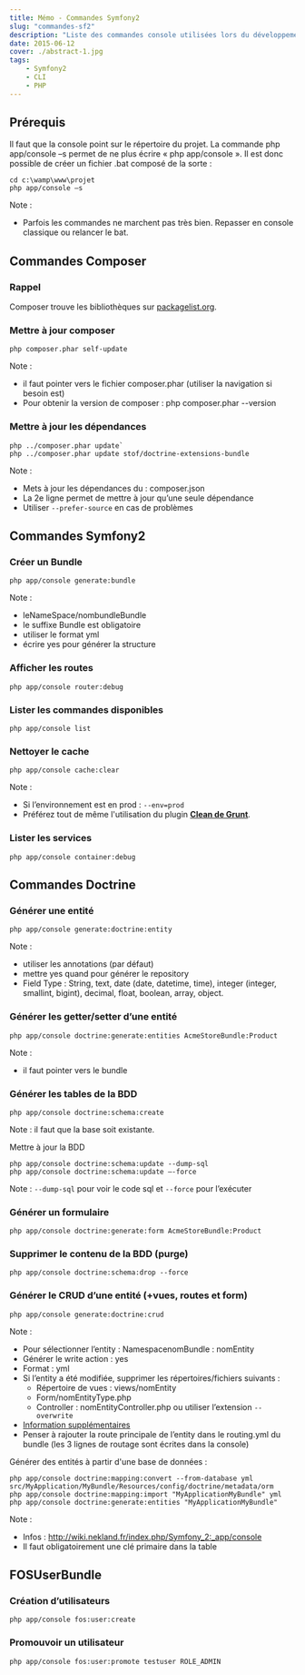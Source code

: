 ```yaml
---
title: Mémo - Commandes Symfony2
slug: "commandes-sf2"
description: "Liste des commandes console utilisées lors du développement d’un projet sous Symfony2"
date: 2015-06-12
cover: ./abstract-1.jpg
tags: 
    - Symfony2
    - CLI
    - PHP
---
```


## Prérequis

Il faut que la console point sur le répertoire du projet.
La commande php app/console –s permet de ne plus écrire « php app/console ». Il est donc possible de créer un fichier .bat composé de la sorte :  

```
cd c:\wamp\www\projet
php app/console –s
```

Note :

* Parfois les commandes ne marchent pas très bien. Repasser en console classique ou relancer le bat.

## Commandes Composer

### Rappel
Composer trouve les bibliothèques sur [packagelist.org](https://packagist.org).

### Mettre à jour composer
```
php composer.phar self-update
```

Note :

* il faut pointer vers le fichier composer.phar (utiliser la navigation si besoin est)
* Pour obtenir la version de composer : php composer.phar --version

### Mettre à jour les dépendances

```
php ../composer.phar update`
php ../composer.phar update stof/doctrine-extensions-bundle
```

Note :

* Mets à jour les dépendances du : composer.json
* La 2e ligne permet de mettre à jour qu’une seule dépendance
* Utiliser `--prefer-source` en cas de problèmes

## Commandes Symfony2

### Créer un Bundle

```
php app/console generate:bundle
```

Note :

* leNameSpace/nombundleBundle
* le suffixe Bundle est obligatoire
* utiliser le format yml
* écrire yes pour générer la structure

### Afficher les routes

```
php app/console router:debug
```

### Lister les commandes disponibles

```
php app/console list
```

### Nettoyer le cache

```
php app/console cache:clear
```

Note :

* Si l’environnement est en prod : `--env=prod`
* Préférez tout de même l'utilisation du plugin **[Clean de Grunt](https://www.npmjs.com/package/grunt-contrib-clean)**.

### Lister les services

```
php app/console container:debug
```

## Commandes Doctrine

### Générer une entité

```
php app/console generate:doctrine:entity
```

Note :

* utiliser les annotations (par défaut)
* mettre yes quand pour générer le repository
* Field Type : String, text, date (date, datetime, time), integer (integer, smallint, bigint), decimal, float, boolean, array, object.

### Générer les getter/setter d’une entité

```
php app/console doctrine:generate:entities AcmeStoreBundle:Product
```

Note :

* il faut pointer vers le bundle

### Générer les tables de la BDD

```
php app/console doctrine:schema:create
```

Note : il faut que la base soit existante.

Mettre à jour la BDD

```
php app/console doctrine:schema:update --dump-sql  
php app/console doctrine:schema:update –-force
```

Note : `--dump-sql` pour voir le code sql et `--force` pour l’exécuter

### Générer un formulaire

```
php app/console doctrine:generate:form AcmeStoreBundle:Product
```

### Supprimer le contenu de la BDD (purge)

```
php app/console doctrine:schema:drop --force
```

### Générer le CRUD d’une entité (+vues, routes et form)

```
php app/console generate:doctrine:crud
```

Note :

* Pour sélectionner l’entity  : NamespacenomBundle : nomEntity
* Générer le write action : yes
* Format : yml
* Si l’entity a été modifiée, supprimer les répertoires/fichiers suivants :
  * Répertoire de vues : views/nomEntity
  * Form/nomEntityType.php
  * Controller : nomEntityController.php
  ou utiliser l’extension `--overwrite`
* [Information supplémentaires](http://symfony.com/doc/2.0/bundles/SensioGeneratorBundle/commands/generate_doctrine_crud.html)
* Penser à rajouter la route principale de l’entity dans le routing.yml du bundle (les 3 lignes de routage sont écrites dans la console)

Générer des entités à partir d'une base de données :  

```
php app/console doctrine:mapping:convert --from-database yml src/MyApplication/MyBundle/Resources/config/doctrine/metadata/orm  
php app/console doctrine:mapping:import "MyApplicationMyBundle" yml  
php app/console doctrine:generate:entities "MyApplicationMyBundle"
```

Note :

* Infos : http://wiki.nekland.fr/index.php/Symfony_2:_app/console
* Il faut obligatoirement une clé primaire dans la table


## FOSUserBundle

### Création d’utilisateurs

```
php app/console fos:user:create
```

### Promouvoir un utilisateur

```
php app/console fos:user:promote testuser ROLE_ADMIN
```
